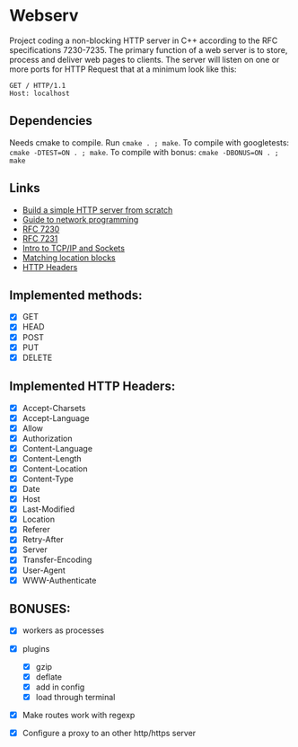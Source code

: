 # Webserv

Project coding a non-blocking HTTP server in C++ according to the RFC specifications 7230-7235. The primary function of a web server is to store, process and deliver web pages to clients. The server will listen on one or more ports for HTTP Request that at a minimum look like this:

```
GET / HTTP/1.1
Host: localhost
```
## Dependencies
Needs cmake to compile. Run `cmake . ; make`. 
To compile with googletests: `cmake -DTEST=ON . ; make`. 
To compile with bonus: `cmake -DBONUS=ON . ; make`

## Links
- [Build a simple HTTP server from scratch](https://medium.com/from-the-scratch/http-server-what-do-you-need-to-know-to-build-a-simple-http-server-from-scratch-d1ef8945e4fa)
- [Guide to network programming](https://web.archive.org/web/20130922070455/http://beej.us/guide/bgnet/output/html/multipage/index.html)
- [RFC 7230](https://www.rfc-editor.org/rfc/rfc7230.html)
- [RFC 7231](https://www.rfc-editor.org/rfc/rfc7231.html)
- [Intro to TCP/IP and Sockets](https://www.youtube.com/playlist?list=PLbtjxiXev6lqCUaPWVMXaKxrJtHRRxcpM)
- [Matching location blocks](https://www.digitalocean.com/community/tutorials/understanding-nginx-server-and-location-block-selection-algorithms)
- [HTTP Headers](https://code.tutsplus.com/tutorials/http-headers-for-dummies--net-8039)

## Implemented methods:
- [x] GET
- [x] HEAD
- [x] POST
- [x] PUT
- [x] DELETE

## Implemented HTTP Headers:
- [x] Accept-Charsets
- [x] Accept-Language
- [x] Allow
- [x] Authorization
- [x] Content-Language
- [x] Content-Length
- [x] Content-Location
- [x] Content-Type
- [x] Date
- [x] Host
- [x] Last-Modified
- [x] Location
- [x] Referer
- [x] Retry-After
- [x] Server
- [x] Transfer-Encoding
- [x] User-Agent
- [x] WWW-Authenticate

## BONUSES:

- [x] workers as processes
- [x] plugins
  - [x] gzip
  - [x] deflate
  - [x] add in config
  - [x] load through terminal
- [x] Make routes work with regexp
- [x] Configure a proxy to an other http/https server

